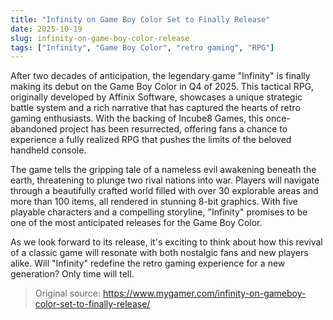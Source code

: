 ```yaml
---
title: "Infinity on Game Boy Color Set to Finally Release"
date: 2025-10-19
slug: infinity-on-game-boy-color-release
tags: ["Infinity", "Game Boy Color", "retro gaming", "RPG"]
---
```


After two decades of anticipation, the legendary game "Infinity" is finally making its debut on the Game Boy Color in Q4 of 2025. This tactical RPG, originally developed by Affinix Software, showcases a unique strategic battle system and a rich narrative that has captured the hearts of retro gaming enthusiasts. With the backing of Incube8 Games, this once-abandoned project has been resurrected, offering fans a chance to experience a fully realized RPG that pushes the limits of the beloved handheld console.

The game tells the gripping tale of a nameless evil awakening beneath the earth, threatening to plunge two rival nations into war. Players will navigate through a beautifully crafted world filled with over 30 explorable areas and more than 100 items, all rendered in stunning 8-bit graphics. With five playable characters and a compelling storyline, "Infinity" promises to be one of the most anticipated releases for the Game Boy Color.

As we look forward to its release, it's exciting to think about how this revival of a classic game will resonate with both nostalgic fans and new players alike. Will "Infinity" redefine the retro gaming experience for a new generation? Only time will tell.
> Original source: https://www.mygamer.com/infinity-on-gameboy-color-set-to-finally-release/